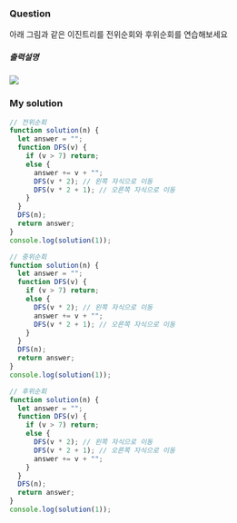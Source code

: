 ### Question

아래 그림과 같은 이진트리를 전위순회와 후위순회를 연습해보세요

 
##### 출력설명
![](https://images.velog.io/images/hyunjoong/post/fbbd51f3-0d42-49c5-a48a-ae49e8693d3f/image.png)
 

### My solution

```javascript
// 전위순회
function solution(n) {
  let answer = "";
  function DFS(v) {
    if (v > 7) return;
    else {
      answer += v + "";
      DFS(v * 2); // 왼쪽 자식으로 이동
      DFS(v * 2 + 1); // 오른쪽 자식으로 이동
    }
  }
  DFS(n);
  return answer;
}
console.log(solution(1));

// 중위순회
function solution(n) {
  let answer = "";
  function DFS(v) {
    if (v > 7) return;
    else {
      DFS(v * 2); // 왼쪽 자식으로 이동
      answer += v + "";
      DFS(v * 2 + 1); // 오른쪽 자식으로 이동
    }
  }
  DFS(n);
  return answer;
}
console.log(solution(1));

// 후위순회
function solution(n) {
  let answer = "";
  function DFS(v) {
    if (v > 7) return;
    else {
      DFS(v * 2); // 왼쪽 자식으로 이동
      DFS(v * 2 + 1); // 오른쪽 자식으로 이동
      answer += v + "";
    }
  }
  DFS(n);
  return answer;
}
console.log(solution(1));
```
